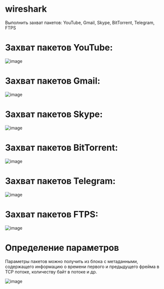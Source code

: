 # wireshark
Выполнить захват пакетов: YouTube, Gmail, Skype, BitTorrent, Telegram, FTPS
# Захват пакетов YouTube:
![image](https://user-images.githubusercontent.com/67820086/231170203-809fb590-d3a5-48a9-9136-10a0c96de5a3.png)
# Захват пакетов Gmail:
![image](https://user-images.githubusercontent.com/67820086/231170596-386ea353-dd39-40f9-ac08-b98eab88410d.png)
# Захват пакетов Skype:
![image](https://user-images.githubusercontent.com/67820086/231171465-5416aaf8-528f-449b-9ccb-52be207ef884.png)
# Захват пакетов BitTorrent:
![image](https://user-images.githubusercontent.com/67820086/231172117-4fa2413d-6b01-41d2-83e3-46771458480c.png)
# Захват пакетов Telegram:
![image](https://user-images.githubusercontent.com/67820086/231171527-f09423eb-a584-40d8-a2a9-2ff5607178d4.png)
# Захват пакетов FTPS:
![image](https://user-images.githubusercontent.com/67820086/231172414-09b45239-ecb6-4262-b28a-9ee8002da9fe.png)
# Определение параметров
Параметры пакетов можно получить из блока с метаданными, содержащего информацию о времени первого и предыдущего фрейма в TCP потоке, количеству байт в потоке и др.

![image](https://user-images.githubusercontent.com/67820086/231172940-606ab2c6-c712-47cc-b14b-3602f5bd0f75.png)
